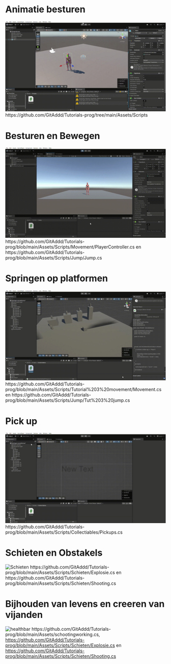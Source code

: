 # Animatie besturen
![animation](https://github.com/GitAddd/Tutorials-prog/blob/main/Tutorials%20-%20SampleScene%20-%20Windows%2C%20Mac%2C%20Linux%20-%20Unity%206%20(6000.0.33f1)%20_DX11_%202025-03-28%2010-56-31.gif)
https://github.com/GitAddd/Tutorials-prog/tree/main/Assets/Scripts

# Besturen en Bewegen
![bewegen](https://github.com/GitAddd/Tutorials-prog/blob/main/Tutorials%20-%20Bewegen%20-%20Windows%2C%20Mac%2C%20Linux%20-%20Unity%206%20(6000.0.33f1)_%20_DX11_%202025-03-28%2011-40-47.gif)
https://github.com/GitAddd/Tutorials-prog/blob/main/Assets/Scripts/Movement/PlayerController.cs en https://github.com/GitAddd/Tutorials-prog/blob/main/Assets/Scripts/Jump/Jump.cs

# Springen op platformen
![springen](https://github.com/GitAddd/Tutorials-prog/blob/main/Tutorials%20-%20pickups2%20-%20Windows%2C%20Mac%2C%20Linux%20-%20Unity%206%20(6000.0.33f1)_%20_DX11_%202025-03-28%2014-20-05.gif)
https://github.com/GitAddd/Tutorials-prog/blob/main/Assets/Scripts/Tutorial%203%20movement/Movement.cs en https://github.com/GitAddd/Tutorials-prog/blob/main/Assets/Scripts/Jump/Tut%203%20jump.cs

# Pick up
![oppakken](https://github.com/GitAddd/Tutorials-prog/blob/main/Tutorials%20-%20pickups%20-%20Windows%2C%20Mac%2C%20Linux%20-%20Unity%206%20(6000.0.33f1)_%20_DX11_%202025-03-28%2012-39-29.gif)
https://github.com/GitAddd/Tutorials-prog/blob/main/Assets/Scripts/Collectiables/Pickups.cs

# Schieten en Obstakels
![Schieten](https://github.com/GitAddd/Tutorials-prog/blob/main/Tutorials%20-%20Schieten%20-%20Windows%2C%20Mac%2C%20Linux%20-%20Unity%206%20(6000.0.33f1)_%20_DX11_%202025-04-10%2012-17-18.gif)
https://github.com/GitAddd/Tutorials-prog/blob/main/Assets/Scripts/Schieten/Explosie.cs en https://github.com/GitAddd/Tutorials-prog/blob/main/Assets/Scripts/Schieten/Shooting.cs

# Bijhouden van levens en creeren van vijanden
![healthbar](https://github.com/GitAddd/Tutorials-prog/blob/main/Tutorials%20-%20schieten%20en%20healthbar%20-%20Windows%2C%20Mac%2C%20Linux%20-%20Unity%206%20(6000.0.33f1)_%20_DX11_%202025-04-14%2014-26-27.gif)
https://github.com/GitAddd/Tutorials-prog/blob/main/Assets/schootingworking.cs, https://github.com/GitAddd/Tutorials-prog/blob/main/Assets/Scripts/Schieten/Explosie.cs en https://github.com/GitAddd/Tutorials-prog/blob/main/Assets/Scripts/Schieten/Shooting.cs
